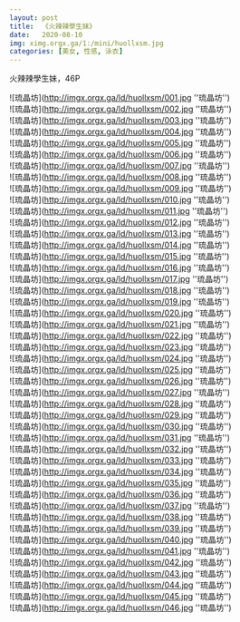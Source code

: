 ```yaml
---
layout: post
title:  《火辣辣學生妹》
date:   2020-08-10
img: ximg.orgx.ga/1:/mini/huollxsm.jpg
categories: [美女, 性感, 泳衣]
---
```


火辣辣學生妹，46P

![琉晶坊](http://imgx.orgx.ga/ld/huollxsm/001.jpg ''琉晶坊'') <br>
![琉晶坊](http://imgx.orgx.ga/ld/huollxsm/002.jpg ''琉晶坊'') <br>
![琉晶坊](http://imgx.orgx.ga/ld/huollxsm/003.jpg ''琉晶坊'') <br>
![琉晶坊](http://imgx.orgx.ga/ld/huollxsm/004.jpg ''琉晶坊'') <br>
![琉晶坊](http://imgx.orgx.ga/ld/huollxsm/005.jpg ''琉晶坊'') <br>
![琉晶坊](http://imgx.orgx.ga/ld/huollxsm/006.jpg ''琉晶坊'') <br>
![琉晶坊](http://imgx.orgx.ga/ld/huollxsm/007.jpg ''琉晶坊'') <br>
![琉晶坊](http://imgx.orgx.ga/ld/huollxsm/008.jpg ''琉晶坊'') <br>
![琉晶坊](http://imgx.orgx.ga/ld/huollxsm/009.jpg ''琉晶坊'') <br>
![琉晶坊](http://imgx.orgx.ga/ld/huollxsm/010.jpg ''琉晶坊'') <br>
![琉晶坊](http://imgx.orgx.ga/ld/huollxsm/011.jpg ''琉晶坊'') <br>
![琉晶坊](http://imgx.orgx.ga/ld/huollxsm/012.jpg ''琉晶坊'') <br>
![琉晶坊](http://imgx.orgx.ga/ld/huollxsm/013.jpg ''琉晶坊'') <br>
![琉晶坊](http://imgx.orgx.ga/ld/huollxsm/014.jpg ''琉晶坊'') <br>
![琉晶坊](http://imgx.orgx.ga/ld/huollxsm/015.jpg ''琉晶坊'') <br>
![琉晶坊](http://imgx.orgx.ga/ld/huollxsm/016.jpg ''琉晶坊'') <br>
![琉晶坊](http://imgx.orgx.ga/ld/huollxsm/017.jpg ''琉晶坊'') <br>
![琉晶坊](http://imgx.orgx.ga/ld/huollxsm/018.jpg ''琉晶坊'') <br>
![琉晶坊](http://imgx.orgx.ga/ld/huollxsm/019.jpg ''琉晶坊'') <br>
![琉晶坊](http://imgx.orgx.ga/ld/huollxsm/020.jpg ''琉晶坊'') <br>
![琉晶坊](http://imgx.orgx.ga/ld/huollxsm/021.jpg ''琉晶坊'') <br>
![琉晶坊](http://imgx.orgx.ga/ld/huollxsm/022.jpg ''琉晶坊'') <br>
![琉晶坊](http://imgx.orgx.ga/ld/huollxsm/023.jpg ''琉晶坊'') <br>
![琉晶坊](http://imgx.orgx.ga/ld/huollxsm/024.jpg ''琉晶坊'') <br>
![琉晶坊](http://imgx.orgx.ga/ld/huollxsm/025.jpg ''琉晶坊'') <br>
![琉晶坊](http://imgx.orgx.ga/ld/huollxsm/026.jpg ''琉晶坊'') <br>
![琉晶坊](http://imgx.orgx.ga/ld/huollxsm/027.jpg ''琉晶坊'') <br>
![琉晶坊](http://imgx.orgx.ga/ld/huollxsm/028.jpg ''琉晶坊'') <br>
![琉晶坊](http://imgx.orgx.ga/ld/huollxsm/029.jpg ''琉晶坊'') <br>
![琉晶坊](http://imgx.orgx.ga/ld/huollxsm/030.jpg ''琉晶坊'') <br>
![琉晶坊](http://imgx.orgx.ga/ld/huollxsm/031.jpg ''琉晶坊'') <br>
![琉晶坊](http://imgx.orgx.ga/ld/huollxsm/032.jpg ''琉晶坊'') <br>
![琉晶坊](http://imgx.orgx.ga/ld/huollxsm/033.jpg ''琉晶坊'') <br>
![琉晶坊](http://imgx.orgx.ga/ld/huollxsm/034.jpg ''琉晶坊'') <br>
![琉晶坊](http://imgx.orgx.ga/ld/huollxsm/035.jpg ''琉晶坊'') <br>
![琉晶坊](http://imgx.orgx.ga/ld/huollxsm/036.jpg ''琉晶坊'') <br>
![琉晶坊](http://imgx.orgx.ga/ld/huollxsm/037.jpg ''琉晶坊'') <br>
![琉晶坊](http://imgx.orgx.ga/ld/huollxsm/038.jpg ''琉晶坊'') <br>
![琉晶坊](http://imgx.orgx.ga/ld/huollxsm/039.jpg ''琉晶坊'') <br>
![琉晶坊](http://imgx.orgx.ga/ld/huollxsm/040.jpg ''琉晶坊'') <br>
![琉晶坊](http://imgx.orgx.ga/ld/huollxsm/041.jpg ''琉晶坊'') <br>
![琉晶坊](http://imgx.orgx.ga/ld/huollxsm/042.jpg ''琉晶坊'') <br>
![琉晶坊](http://imgx.orgx.ga/ld/huollxsm/043.jpg ''琉晶坊'') <br>
![琉晶坊](http://imgx.orgx.ga/ld/huollxsm/044.jpg ''琉晶坊'') <br>
![琉晶坊](http://imgx.orgx.ga/ld/huollxsm/045.jpg ''琉晶坊'') <br>
![琉晶坊](http://imgx.orgx.ga/ld/huollxsm/046.jpg ''琉晶坊'') <br>
